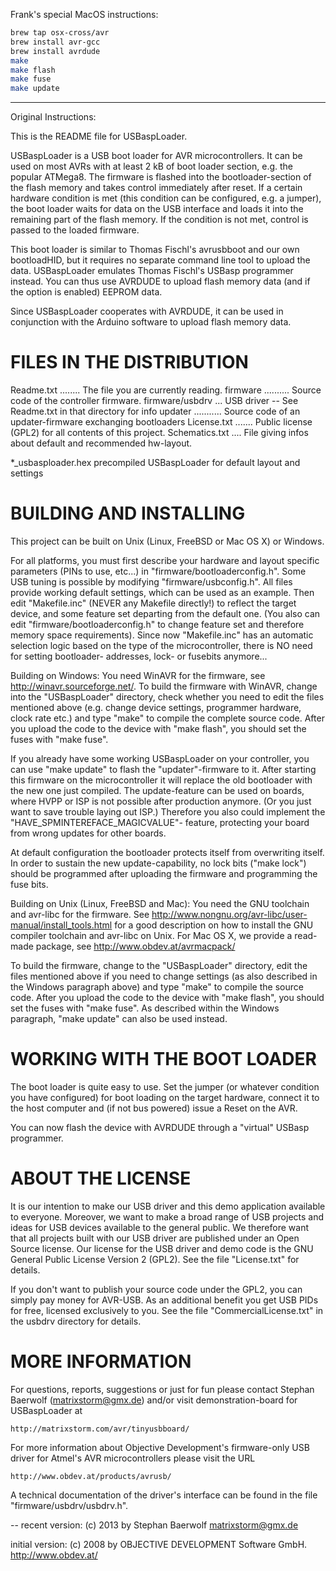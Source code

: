 Frank's special MacOS instructions:

```bash
brew tap osx-cross/avr
brew install avr-gcc
brew install avrdude
make
make flash
make fuse
make update
```

---

Original Instructions:

This is the README file for USBaspLoader.

USBaspLoader is a USB boot loader for AVR microcontrollers. It can be used on
most AVRs with at least 2 kB of boot loader section, e.g. the popular ATMega8.
The firmware is flashed into the bootloader-section of the flash memory and
takes control immediately after reset. If a certain hardware condition is met
(this condition can be configured, e.g. a jumper), the boot loader waits for
data on the USB interface and loads it into the remaining part of the flash
memory. If the condition is not met, control is passed to the loaded firmware.

This boot loader is similar to Thomas Fischl's avrusbboot and our own
bootloadHID, but it requires no separate command line tool to upload the data.
USBaspLoader emulates Thomas Fischl's USBasp programmer instead. You can thus
use AVRDUDE to upload flash memory data (and if the option is enabled) EEPROM
data.

Since USBaspLoader cooperates with AVRDUDE, it can be used in conjunction with
the Arduino software to upload flash memory data.

# FILES IN THE DISTRIBUTION

Readme.txt ........ The file you are currently reading.
firmware .......... Source code of the controller firmware.
firmware/usbdrv ... USB driver -- See Readme.txt in that directory for info
updater ........... Source code of an updater-firmware exchanging bootloaders
License.txt ....... Public license (GPL2) for all contents of this project.
Schematics.txt .... File giving infos about default and recommended hw-layout.

\*\_usbasploader.hex precompiled USBaspLoader for default layout and settings

# BUILDING AND INSTALLING

This project can be built on Unix (Linux, FreeBSD or Mac OS X) or Windows.

For all platforms, you must first describe your hardware and layout
specific parameters (PINs to use, etc...) in "firmware/bootloaderconfig.h".
Some USB tuning is possible by modifying "firmware/usbconfig.h".
All files provide working default settings, which can be used as an example.
Then edit "Makefile.inc" (NEVER any Makefile directly!) to reflect
the target device, and some feature set departing from the default one.
(You also can edit "firmware/bootloaderconfig.h" to change feature set
and therefore memory space requirements).
Since now "Makefile.inc" has an automatic selection logic based on
the type of the microcontroller, there is NO need for setting bootloader-
addresses, lock- or fusebits anymore...

Building on Windows:
You need WinAVR for the firmware, see http://winavr.sourceforge.net/.
To build the firmware with WinAVR, change into the "USBaspLoader" directory,
check whether you need to edit the files mentioned above (e.g. change device
settings, programmer hardware, clock rate etc.) and type "make" to compile
the complete source code.
After you upload the code to the device with "make flash", you should set
the fuses with "make fuse".

If you already have some working USBaspLoader on your controller, you can
use "make update" to flash the "updater"-firmware to it.
After starting this firmware on the microcontroller it will replace the
old bootloader with the new one just compiled.
The update-feature can be used on boards, where HVPP or ISP is not possible
after production anymore. (Or you just want to save trouble laying out ISP.)
Therefore you also could implement the "HAVE_SPMINTEREFACE_MAGICVALUE"-
feature, protecting your board from wrong updates for other boards.

At default configuration the bootloader protects itself from overwriting
itself. In order to sustain the new update-capability, no lock bits
("make lock") should be programmed after uploading the firmware and
programming the fuse bits.

Building on Unix (Linux, FreeBSD and Mac):
You need the GNU toolchain and avr-libc for the firmware. See
http://www.nongnu.org/avr-libc/user-manual/install_tools.html
for a good description on how to install the GNU compiler toolchain and
avr-libc on Unix. For Mac OS X, we provide a read-made package, see
http://www.obdev.at/avrmacpack/

To build the firmware, change to the "USBaspLoader" directory, edit the
files mentioned above if you need to change settings (as also described in
the Windows paragraph above) and type "make" to compile the source code.
After you upload the code to the device with "make flash", you should
set the fuses with "make fuse".
As described within the Windows paragraph, "make update" can also
be used instead.

# WORKING WITH THE BOOT LOADER

The boot loader is quite easy to use. Set the jumper (or whatever condition
you have configured) for boot loading on the target hardware, connect it to
the host computer and (if not bus powered) issue a Reset on the AVR.

You can now flash the device with AVRDUDE through a "virtual" USBasp
programmer.

# ABOUT THE LICENSE

It is our intention to make our USB driver and this demo application
available to everyone. Moreover, we want to make a broad range of USB
projects and ideas for USB devices available to the general public. We
therefore want that all projects built with our USB driver are published
under an Open Source license. Our license for the USB driver and demo code is
the GNU General Public License Version 2 (GPL2). See the file "License.txt"
for details.

If you don't want to publish your source code under the GPL2, you can simply
pay money for AVR-USB. As an additional benefit you get USB PIDs for free,
licensed exclusively to you. See the file "CommercialLicense.txt" in the usbdrv
directory for details.

# MORE INFORMATION

For questions, reports, suggestions or just for fun please contact
Stephan Baerwolf (matrixstorm@gmx.de) and/or visit demonstration-board
for USBaspLoader at

    http://matrixstorm.com/avr/tinyusbboard/

For more information about Objective Development's firmware-only USB driver
for Atmel's AVR microcontrollers please visit the URL

    http://www.obdev.at/products/avrusb/

A technical documentation of the driver's interface can be found in the
file "firmware/usbdrv/usbdrv.h".

--
recent version:
(c) 2013 by Stephan Baerwolf
matrixstorm@gmx.de

initial version:
(c) 2008 by OBJECTIVE DEVELOPMENT Software GmbH.
http://www.obdev.at/
